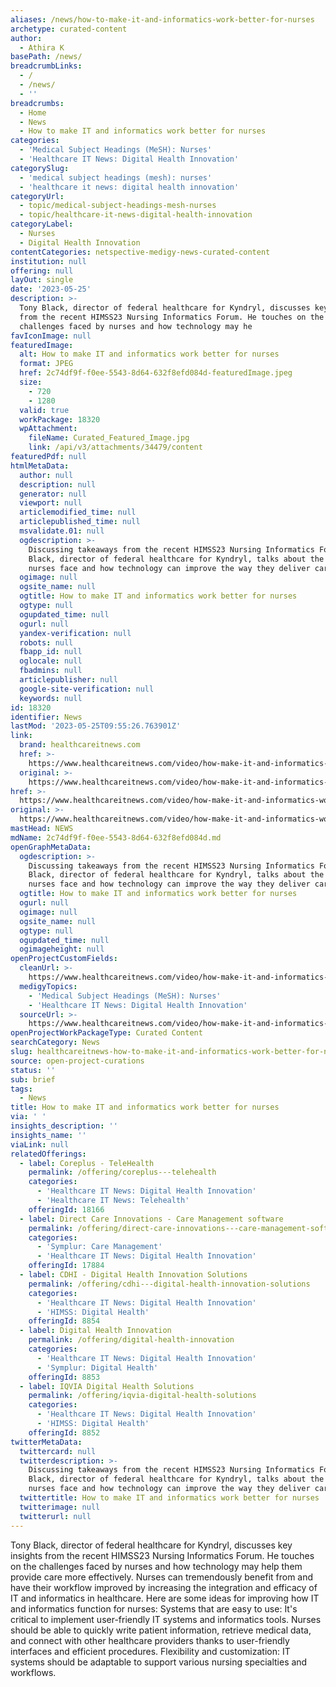 ```yaml
---
aliases: /news/how-to-make-it-and-informatics-work-better-for-nurses
archetype: curated-content
author:
  - Athira K
basePath: /news/
breadcrumbLinks:
  - /
  - /news/
  - ''
breadcrumbs:
  - Home
  - News
  - How to make IT and informatics work better for nurses
categories:
  - 'Medical Subject Headings (MeSH): Nurses'
  - 'Healthcare IT News: Digital Health Innovation'
categorySlug:
  - 'medical subject headings (mesh): nurses'
  - 'healthcare it news: digital health innovation'
categoryUrl:
  - topic/medical-subject-headings-mesh-nurses
  - topic/healthcare-it-news-digital-health-innovation
categoryLabel:
  - Nurses
  - Digital Health Innovation
contentCategories: netspective-medigy-news-curated-content
institution: null
offering: null
layOut: single
date: '2023-05-25'
description: >-
  Tony Black, director of federal healthcare for Kyndryl, discusses key insights
  from the recent HIMSS23 Nursing Informatics Forum. He touches on the
  challenges faced by nurses and how technology may he
favIconImage: null
featuredImage:
  alt: How to make IT and informatics work better for nurses
  format: JPEG
  href: 2c74df9f-f0ee-5543-8d64-632f8efd084d-featuredImage.jpeg
  size:
    - 720
    - 1280
  valid: true
  workPackage: 18320
  wpAttachment:
    fileName: Curated_Featured_Image.jpg
    link: /api/v3/attachments/34479/content
featuredPdf: null
htmlMetaData:
  author: null
  description: null
  generator: null
  viewport: null
  articlemodified_time: null
  articlepublished_time: null
  msvalidate.01: null
  ogdescription: >-
    Discussing takeaways from the recent HIMSS23 Nursing Informatics Forum, Tony
    Black, director of federal healthcare for Kyndryl, talks about the demands
    nurses face and how technology can improve the way they deliver care.
  ogimage: null
  ogsite_name: null
  ogtitle: How to make IT and informatics work better for nurses
  ogtype: null
  ogupdated_time: null
  ogurl: null
  yandex-verification: null
  robots: null
  fbapp_id: null
  oglocale: null
  fbadmins: null
  articlepublisher: null
  google-site-verification: null
  keywords: null
id: 18320
identifier: News
lastMod: '2023-05-25T09:55:26.763901Z'
link:
  brand: healthcareitnews.com
  href: >-
    https://www.healthcareitnews.com/video/how-make-it-and-informatics-work-better-nurses
  original: >-
    https://www.healthcareitnews.com/video/how-make-it-and-informatics-work-better-nurses
href: >-
  https://www.healthcareitnews.com/video/how-make-it-and-informatics-work-better-nurses
original: >-
  https://www.healthcareitnews.com/video/how-make-it-and-informatics-work-better-nurses
mastHead: NEWS
mdName: 2c74df9f-f0ee-5543-8d64-632f8efd084d.md
openGraphMetaData:
  ogdescription: >-
    Discussing takeaways from the recent HIMSS23 Nursing Informatics Forum, Tony
    Black, director of federal healthcare for Kyndryl, talks about the demands
    nurses face and how technology can improve the way they deliver care.
  ogtitle: How to make IT and informatics work better for nurses
  ogurl: null
  ogimage: null
  ogsite_name: null
  ogtype: null
  ogupdated_time: null
  ogimageheight: null
openProjectCustomFields:
  cleanUrl: >-
    https://www.healthcareitnews.com/video/how-make-it-and-informatics-work-better-nurses
  medigyTopics:
    - 'Medical Subject Headings (MeSH): Nurses'
    - 'Healthcare IT News: Digital Health Innovation'
  sourceUrl: >-
    https://www.healthcareitnews.com/video/how-make-it-and-informatics-work-better-nurses
openProjectWorkPackageType: Curated Content
searchCategory: News
slug: healthcareitnews-how-to-make-it-and-informatics-work-better-for-nurses
source: open-project-curations
status: ''
sub: brief
tags:
  - News
title: How to make IT and informatics work better for nurses
via: ' '
insights_description: ''
insights_name: ''
viaLink: null
relatedOfferings:
  - label: Coreplus - TeleHealth
    permalink: /offering/coreplus---telehealth
    categories:
      - 'Healthcare IT News: Digital Health Innovation'
      - 'Healthcare IT News: Telehealth'
    offeringId: 18166
  - label: Direct Care Innovations - Care Management software
    permalink: /offering/direct-care-innovations---care-management-software
    categories:
      - 'Symplur: Care Management'
      - 'Healthcare IT News: Digital Health Innovation'
    offeringId: 17884
  - label: CDHI - Digital Health Innovation Solutions
    permalink: /offering/cdhi---digital-health-innovation-solutions
    categories:
      - 'Healthcare IT News: Digital Health Innovation'
      - 'HIMSS: Digital Health'
    offeringId: 8854
  - label: Digital Health Innovation
    permalink: /offering/digital-health-innovation
    categories:
      - 'Healthcare IT News: Digital Health Innovation'
      - 'Symplur: Digital Health'
    offeringId: 8853
  - label: IQVIA Digital Health Solutions
    permalink: /offering/iqvia-digital-health-solutions
    categories:
      - 'Healthcare IT News: Digital Health Innovation'
      - 'HIMSS: Digital Health'
    offeringId: 8852
twitterMetaData:
  twittercard: null
  twitterdescription: >-
    Discussing takeaways from the recent HIMSS23 Nursing Informatics Forum, Tony
    Black, director of federal healthcare for Kyndryl, talks about the demands
    nurses face and how technology can improve the way they deliver care.
  twittertitle: How to make IT and informatics work better for nurses
  twitterimage: null
  twitterurl: null
---
```

<p>Tony Black, director of federal healthcare for Kyndryl, discusses key insights from the recent HIMSS23 Nursing Informatics Forum. He touches on the challenges faced by nurses and how technology may help them provide care more effectively. Nurses can tremendously benefit from and have their workflow improved by increasing the integration and efficacy of IT and informatics in healthcare. Here are some ideas for improving how IT and informatics function for nurses: Systems that are easy to use: It's critical to implement user-friendly IT systems and informatics tools. Nurses should be able to quickly write patient information, retrieve medical data, and connect with other healthcare providers thanks to user-friendly interfaces and efficient procedures. Flexibility and customization: IT systems should be adaptable to support various nursing specialties and workflows.</p>